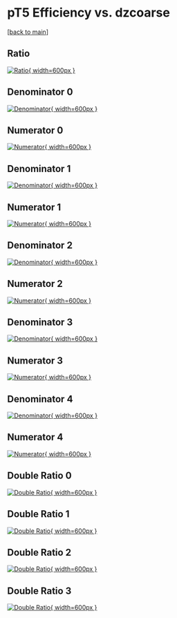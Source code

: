 # pT5 Efficiency vs. dzcoarse

[[back to main](./)]



## Ratio

[![Ratio](../mtv/var/pT5_xtr_321_1_eff_dzcoarse.png){ width=600px }](../mtv/var/pT5_xtr_321_1_eff_dzcoarse.pdf)

## Denominator 0

[![Denominator](../mtv/den/pT5_xtr_321_1_eff_dzcoarse_den0.png){ width=600px }](../mtv/den/pT5_xtr_321_1_eff_dzcoarse_den0.pdf)

## Numerator 0

[![Numerator](../mtv/num/pT5_xtr_321_1_eff_dzcoarse_num0.png){ width=600px }](../mtv/num/pT5_xtr_321_1_eff_dzcoarse_num0.pdf)

## Denominator 1

[![Denominator](../mtv/den/pT5_xtr_321_1_eff_dzcoarse_den1.png){ width=600px }](../mtv/den/pT5_xtr_321_1_eff_dzcoarse_den1.pdf)

## Numerator 1

[![Numerator](../mtv/num/pT5_xtr_321_1_eff_dzcoarse_num1.png){ width=600px }](../mtv/num/pT5_xtr_321_1_eff_dzcoarse_num1.pdf)

## Denominator 2

[![Denominator](../mtv/den/pT5_xtr_321_1_eff_dzcoarse_den2.png){ width=600px }](../mtv/den/pT5_xtr_321_1_eff_dzcoarse_den2.pdf)

## Numerator 2

[![Numerator](../mtv/num/pT5_xtr_321_1_eff_dzcoarse_num2.png){ width=600px }](../mtv/num/pT5_xtr_321_1_eff_dzcoarse_num2.pdf)

## Denominator 3

[![Denominator](../mtv/den/pT5_xtr_321_1_eff_dzcoarse_den3.png){ width=600px }](../mtv/den/pT5_xtr_321_1_eff_dzcoarse_den3.pdf)

## Numerator 3

[![Numerator](../mtv/num/pT5_xtr_321_1_eff_dzcoarse_num3.png){ width=600px }](../mtv/num/pT5_xtr_321_1_eff_dzcoarse_num3.pdf)

## Denominator 4

[![Denominator](../mtv/den/pT5_xtr_321_1_eff_dzcoarse_den4.png){ width=600px }](../mtv/den/pT5_xtr_321_1_eff_dzcoarse_den4.pdf)

## Numerator 4

[![Numerator](../mtv/num/pT5_xtr_321_1_eff_dzcoarse_num4.png){ width=600px }](../mtv/num/pT5_xtr_321_1_eff_dzcoarse_num4.pdf)

## Double Ratio 0

[![Double Ratio](../mtv/ratio/pT5_xtr_321_1_eff_dzcoarse_ratio0.png){ width=600px }](../mtv/ratio/pT5_xtr_321_1_eff_dzcoarse_ratio0.pdf)

## Double Ratio 1

[![Double Ratio](../mtv/ratio/pT5_xtr_321_1_eff_dzcoarse_ratio1.png){ width=600px }](../mtv/ratio/pT5_xtr_321_1_eff_dzcoarse_ratio1.pdf)

## Double Ratio 2

[![Double Ratio](../mtv/ratio/pT5_xtr_321_1_eff_dzcoarse_ratio2.png){ width=600px }](../mtv/ratio/pT5_xtr_321_1_eff_dzcoarse_ratio2.pdf)

## Double Ratio 3

[![Double Ratio](../mtv/ratio/pT5_xtr_321_1_eff_dzcoarse_ratio3.png){ width=600px }](../mtv/ratio/pT5_xtr_321_1_eff_dzcoarse_ratio3.pdf)

